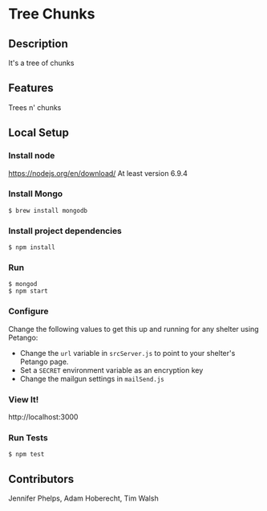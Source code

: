 # Tree Chunks

## Description
It's a tree of chunks

## Features
Trees n' chunks

## Local Setup

### Install node
https://nodejs.org/en/download/
At least version 6.9.4

### Install Mongo
~~~
$ brew install mongodb
~~~

### Install project dependencies
~~~
$ npm install
~~~

### Run
~~~
$ mongod
$ npm start
~~~

### Configure
Change the following values to get this up and running for any shelter using Petango:
- Change the `url` variable in `srcServer.js` to point to your shelter's Petango page.
- Set a `SECRET` environment variable as an encryption key
- Change the mailgun settings in `mailSend.js`

### View It!
http://localhost:3000

### Run Tests
~~~
$ npm test
~~~

## Contributors
Jennifer Phelps,
Adam Hoberecht,
Tim Walsh
